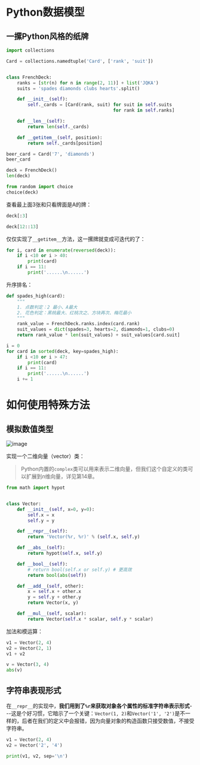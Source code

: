 # Python数据模型
## 一摞Python风格的纸牌

```python
import collections

Card = collections.namedtuple('Card', ['rank', 'suit'])


class FrenchDeck:
    ranks = [str(n) for n in range(2, 11)] + list('JQKA')
    suits = 'spades diamonds clubs hearts'.split()

    def __init__(self):
        self._cards = [Card(rank, suit) for suit in self.suits
                                        for rank in self.ranks]

    def __len__(self):
        return len(self._cards)

    def __getitem__(self, position):
        return self._cards[position]
```

```python
beer_card = Card('7', 'diamonds')
beer_card
```

```python
deck = FrenchDeck()
len(deck)
```

```python
from random import choice
choice(deck)
```

查看最上面3张和只看牌面是A的牌：

```python
deck[:3]
```

```python
deck[12::13]
```

仅仅实现了`__getitem__`方法，这一摞牌就变成可迭代的了：

```python
for i, card in enumerate(reversed(deck)):
    if i <10 or i > 40:
        print(card)
    if i == 11:
        print('......\n......')
```

升序排名：

```python
def spades_high(card):
    """
    1. 点数判定：2 最小、A最大
    2. 花色判定：黑桃最大、红桃次之、方块再次、梅花最小
    """
    rank_value = FrenchDeck.ranks.index(card.rank)
    suit_values = dict(spades=3, hearts=2, diamonds=1, clubs=0)
    return rank_value * len(suit_values) + suit_values[card.suit]
```

```python
i = 0
for card in sorted(deck, key=spades_high):
    if i <10 or i > 47:
        print(card)
    if i == 11:
        print('......\n......')
    i += 1
```

# 如何使用特殊方法
## 模拟数值类型

![image](http://static.zybuluo.com/AustinMxnet/iyahey7fown74bnzvbom0o6r/image.png)

实现一个二维向量（vector）类：

> Python内置的`complex`类可以用来表示二维向量，但我们这个自定义的类可以扩展到$n$维向量，详见第14章。

```python
from math import hypot


class Vector:
    def __init__(self, x=0, y=0):
        self.x = x
        self.y = y

    def __repr__(self):
        return 'Vector(%r, %r)' % (self.x, self.y)

    def __abs__(self):
        return hypot(self.x, self.y)

    def __bool__(self):
        # return bool(self.x or self.y) # 更高效
        return bool(abs(self))

    def __add__(self, other):
        x = self.x + other.x
        y = self.y + other.y
        return Vector(x, y)

    def __mul__(self, scalar):
        return Vector(self.x * scalar, self.y * scalar)
```

加法和模运算：

```python
v1 = Vector(2, 4)
v2 = Vector(2, 1)
v1 + v2
```

```python
v = Vector(3, 4)
abs(v)
```

## 字符串表现形式


在`__repr__`的实现中，**我们用到了`%r`来获取对象各个属性的标准字符串表示形式**---这是个好习惯，它暗示了一个关键：`Vector(1, 2)`和`Vector('1', '2')`是不一样的，后者在我们的定义中会报错，因为向量对象的构造函数只接受数值，不接受字符串。

```python
v1 = Vector(2, 4)
v2 = Vector('2', '4')

print(v1, v2, sep='\n')
```

